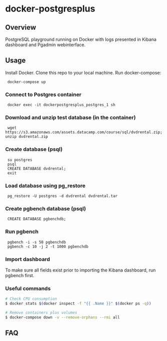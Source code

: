 # docker-postgresplus


## Overview
PostgreSQL playground running on Docker with logs presented in Kibana dashboard and Pgadmin webinterface.

## Usage
Install Docker. Clone this repo to your local machine. Run docker-compose: 

     docker-compose up


### Connect to Postgres container

     docker exec -it dockerpostgresplus_postgres_1 sh

### Download and unzip test database (in the container)

     wget https://s3.amazonaws.com/assets.datacamp.com/course/sql/dvdrental.zip; unzip dvdrental.zip

### Create database (psql)

     su postgres
     psql
     CREATE DATABASE dvdrental;
     exit

### Load database using pg_restore

     pg_restore -U postgres -d dvdrental dvdrental.tar

### Create pgbench database (psql)

     CREATE DATABASE pgbenchdb;

### Run pgbench

     pgbench -i -s 50 pgbenchdb
     pgbench -c 10 -j 2 -t 1000 pgbenchdb

### Import dashboard
To make sure all fields exist prior to importing the Kibana dashboard, run pgbench first.


### Useful commands
```bash
# Check CPU consumption
$ docker stats $(docker inspect -f "{{ .Name }}" $(docker ps -q))

# Remove containers plus volumes
$ docker-compose down -v --remove-orphans --rmi all
```

## FAQ
